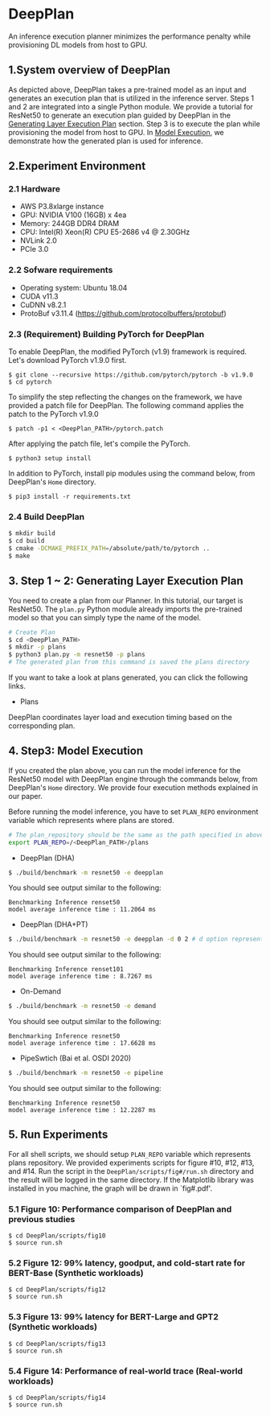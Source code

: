 # DeepPlan

An inference execution planner minimizes the performance penalty while provisioning DL models from host to GPU.

## 1.System overview of DeepPlan
As depicted above, DeepPlan takes a pre-trained model as an input and generates
an execution plan that is utilized in the inference server.
Steps 1 and 2 are integrated into a single Python module.
We provide a tutorial for ResNet50 to generate an execution plan
guided by DeepPlan in the [Generating Layer Execution Plan](#3-step-1--2-generating-layer-execution-plan) section.
Step 3 is to execute the plan while provisioning the model from host to GPU. In [Model Execution](#4-step3-model-execution),
we demonstrate how the generated plan is used for inference.

## 2.Experiment Environment
### 2.1 Hardware
* AWS P3.8xlarge instance
* GPU: NVIDIA V100 (16GB) x 4ea
* Memory: 244GB DDR4 DRAM
* CPU: Intel(R) Xeon(R) CPU E5-2686 v4 @ 2.30GHz
* NVLink 2.0
* PCIe 3.0

### 2.2 Sofware requirements
* Operating system: Ubuntu 18.04
* CUDA v11.3
* CuDNN v8.2.1
* ProtoBuf v3.11.4 (https://github.com/protocolbuffers/protobuf)

### 2.3 (Requirement) Building PyTorch for DeepPlan
To enable DeepPlan, the modified PyTorch (v1.9) framework is required. Let's download PyTorch v1.9.0 first.

```
$ git clone --recursive https://github.com/pytorch/pytorch -b v1.9.0
$ cd pytorch
```

To simplify the step reflecting the changes on the framework, we have provided a patch file for DeepPlan.
The following command applies the patch to the PyTorch v1.9.0
```
$ patch -p1 < <DeepPlan_PATH>/pytorch.patch
```

After applying the patch file, let's compile the PyTorch.

```
$ python3 setup install
```

In addition to PyTorch, install pip modules using the command below, from DeepPlan's `Home` directory.
```
$ pip3 install -r requirements.txt
```

### 2.4 Build DeepPlan

```bash
$ mkdir build
$ cd build
$ cmake -DCMAKE_PREFIX_PATH=/absolute/path/to/pytorch ..
$ make
```

## 3. Step 1 ~ 2: Generating Layer Execution Plan

You need to create a plan from our Planner. In this tutorial, our target is ResNet50.
The `plan.py` Python module already imports the pre-trained model so that you can simply type the name of the model. 
```bash
# Create Plan
$ cd <DeepPlan_PATH>
$ mkdir -p plans
$ python3 plan.py -m resnet50 -p plans
# The generated plan from this command is saved the plans directory
```

If you want to take a look at plans generated, you can click the following links.

* Plans

DeepPlan coordinates layer load and execution timing based on the corresponding plan.

## 4. Step3: Model Execution
If you created the plan above, you can run the model inference for the ResNet50 model with DeepPlan engine through the commands below, from DeepPlan's `Home` directory.
We provide four execution methods explained in our paper.

Before running the model inference, you have to set `PLAN_REPO` environment variable which represents where plans are stored.

```bash
# The plan_repository should be the same as the path specified in above creating a plan
export PLAN_REPO=/<DeepPlan_PATH>/plans
```

* DeepPlan (DHA)

```bash
$ ./build/benchmark -m resnet50 -e deepplan
```
You should see output similar to the following:
```
Benchmarking Inference renset50
model average inference time : 11.2064 ms
```

* DeepPlan (DHA+PT)

```bash
$ ./build/benchmark -m resnet50 -e deepplan -d 0 2 # d option represents the devices to be used for load.
```
You should see output similar to the following:
```
Benchmarking Inference renset101
model average inference time : 8.7267 ms
```

* On-Demand

```bash
$ ./build/benchmark -m resnet50 -e demand
```
You should see output similar to the following:
```
Benchmarking Inference resnet50
model average inference time : 17.6628 ms
```

* PipeSwtich (Bai et al. OSDI 2020)

```bash
$ ./build/benchmark -m resnet50 -e pipeline
```

You should see output similar to the following:
```
Benchmarking Inference resnet50
model average inference time : 12.2287 ms
```

## 5. Run Experiments
For all shell scripts, we should setup `PLAN_REPO` variable which represents plans repository.
We provided experiments scripts for figure #10, #12, #13, and #14.
Run the script in the `DeepPlan/scripts/fig#/run.sh` directory and the result will be logged in
the same directory. If the Matplotlib library was installed in you machine,
the graph will be drawn in `fig#.pdf'.

### 5.1 Figure 10: Performance comparison of DeepPlan and previous studies

```
$ cd DeepPlan/scripts/fig10
$ source run.sh
```

### 5.2 Figure 12: 99% latency, goodput, and cold-start rate for BERT-Base (Synthetic workloads)
```
$ cd DeepPlan/scripts/fig12
$ source run.sh
```

### 5.3 Figure 13: 99% latency for BERT-Large and GPT2 (Synthetic workloads)
```
$ cd DeepPlan/scripts/fig13
$ source run.sh
```

### 5.4 Figure 14: Performance of real-world trace (Real-world workloads)
```
$ cd DeepPlan/scripts/fig14
$ source run.sh
```

